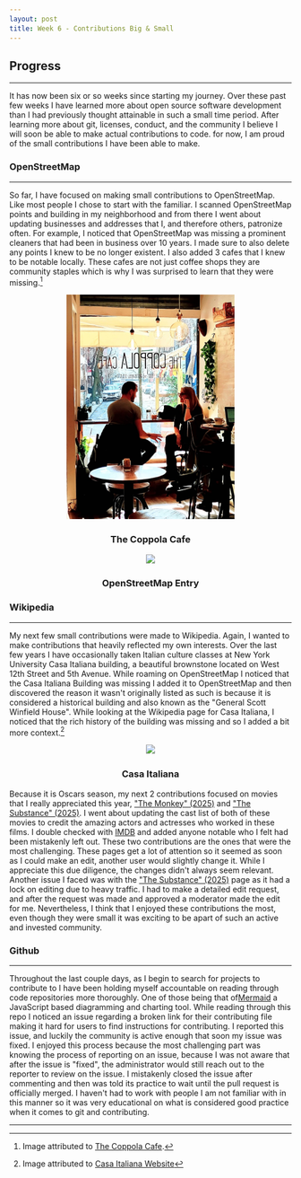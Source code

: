 ```yaml
---
layout: post
title: Week 6 - Contributions Big & Small
---
```



## Progress
------
It has now been six or so weeks since starting my journey. Over these past few weeks I have learned more about open source software development than I had previously thought attainable in such a small time period. After learning more about git, licenses, conduct, and the community I believe I will soon be able to make actual contributions to code. for now, I am proud of the small contributions I have been able to make.

<!--more-->

### OpenStreetMap
------

So far, I have focused on making small contributions to OpenStreetMap. Like most people I chose to start with the familiar. I scanned OpenStreetMap points and building in my neighborhood and from there I went about updating businesses and addresses that I, and therefore others, patronize often. For example, I noticed that OpenStreetMap was missing a prominent cleaners that had been in business over 10 years. I made sure to also delete any points I knew to be no longer existent. I also added 3 cafes that I knew to be notable locally. These cafes are not just coffee shops they are community staples which is why I was surprised to learn that they were missing.[^1]

<p align="center">
    <img src="../images/coppola.jpg" width="300px">
</p>
<h3 align="center">The Coppola Cafe</h3>

<p align="center">
    <img src="/briz123-weekly/images/openstreetmapss.png" width="300px">
</p>
<h3 align="center">OpenStreetMap Entry</h3>

### Wikipedia
------

My next few small contributions were made to Wikipedia. Again, I wanted to make contributions that heavily reflected my own interests. Over the last few years I have occasionally taken Italian culture classes at New York University Casa Italiana building, a beautiful brownstone located on West 12th Street and 5th Avenue. While roaming on OpenStreetMap I noticed that the Casa Italiana Building was missing I added it to OpenStreetMap and then discovered the reason it wasn't originally listed as such is because it is considered a historical building and also known as the "General Scott Winfield House". While looking at the Wikipedia page for Casa Italiana, I noticed that the rich history of the building was missing and so I added a bit more context.[^2]

<p align="center">
    <img src="/briz123-weekly/images/casaitaliana.jpeg" width="300px">
</p>
<h3 align="center">Casa Italiana</h3>

Because it is Oscars season, my next 2 contributions focused on movies that I really appreciated this year, ["The Monkey" (2025)](https://en.wikipedia.org/wiki/The_Monkey_(film)) and ["The Substance" (2025)](https://en.wikipedia.org/w/index.php?title=The_Substance&action=history). I went about updating the cast list of both of these movies to credit the amazing actors and actresses who worked in these films. I double checked with [IMDB](https://www.imdb.com/?ref_=nv_home) and added anyone notable who I felt had been mistakenly left out. These two contributions are the ones that were the most challenging. These pages get a lot of attention so it seemed as soon as I could make an edit, another user would slightly change it. While I appreciate this due diligence, the changes didn't always seem relevant. Another issue I faced was with the ["The Substance" (2025)](https://en.wikipedia.org/w/index.php?title=The_Substance&action=history) page as it had a lock on editing due to heavy traffic. I had to make a detailed edit request, and after the request was made and approved a moderator made the edit for me. Nevertheless, I think that I enjoyed these contributions the most, even though they were small it was exciting to be apart of such an active and invested community.

### Github
------

Throughout the last couple days, as I begin to search for projects to contribute to I have been holding myself accountable on reading through code repositories more thoroughly. One of those being that of[Mermaid](https://mermaid.js.org/) a JavaScript based diagramming and charting tool. While reading through this repo I noticed an issue regarding a broken link for their contributing file making it hard for users to find instructions for contributing. I reported this issue, and luckily the community is active enough that soon my issue was fixed. I enjoyed this process because the most challenging part was knowing the process of reporting on an issue, because I was not aware that after the issue is "fixed", the administrator would still reach out to the reporter to review on the issue. I mistakenly closed the issue after commenting and then was told its practice to wait until the pull request is officially merged. I haven't had to work with people I am not familiar with in this manner so it was very educational on what is considered good practice when it comes to git and contributing.

***

[^1]: Image attributed to [The Coppola Cafe](https://www.google.com/maps/contrib/112024323214515231659/photos/@40.7323234,-74.0015222,17z/data=!3m1!4b1!4m3!8m2!3m1!1e1?entry=ttu&g_ep=EgoyMDI1MDIyNi4xIKXMDSoASAFQAw%3D%3D).
[^2]: Image attributed to [Casa Italiana Website](https://www.casaitaliananyu.org/about-us/our-story/)
